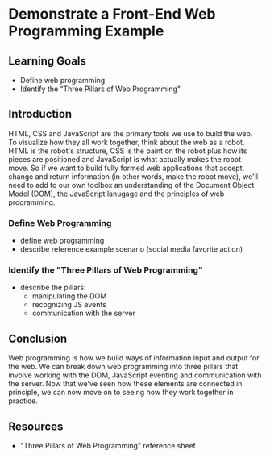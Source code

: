 # Demonstrate a Front-End Web Programming Example

## Learning Goals

- Define web programming
- Identify the “Three Pillars of Web Programming"

## Introduction

HTML, CSS and JavaScript are the primary tools we use to build the web. To
visualize how they all work together, think about the web as a robot. HTML is
the robot's structure, CSS is the paint on the robot plus how its pieces are
positioned and JavaScript is what actually makes the robot move. So if we want
to build fully formed web applications that accept, change and return
information (in other words, make the robot move), we'll need to add to our own
toolbox an understanding of the Document Object Model (DOM), the JavaScript
lanugage and the principles of web programming.

### Define Web Programming

- define web programming
- describe reference example scenario (social media favorite action)

### Identify the "Three Pillars of Web Programming"

- describe the pillars:
  - manipulating the DOM
  - recognizing JS events
  - communication with the server

## Conclusion

Web programming is how we build ways of information input and output for the
web. We can break down web programming into three pillars that involve working
with the DOM, JavaScript eventing and communication with the server. Now that
we've seen how these elements are connected in principle, we can now move on to
seeing how they work together in practice.

## Resources

- "Three Pillars of Web Programming" reference sheet

